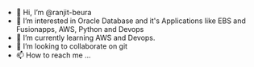 - 👋 Hi, I’m @ranjit-beura
- 👀 I’m interested in Oracle Database and it's Applications like EBS and Fusionapps, AWS, Python and Devops
- 🌱 I’m currently learning AWS and Devops.
- 💞️ I’m looking to collaborate on git
- 📫 How to reach me ...

<!---
ranjit-beura/ranjit-beura is a ✨ special ✨ repository because its `README.md` (this file) appears on your GitHub profile.
You can click the Preview link to take a look at your changes.
--->
